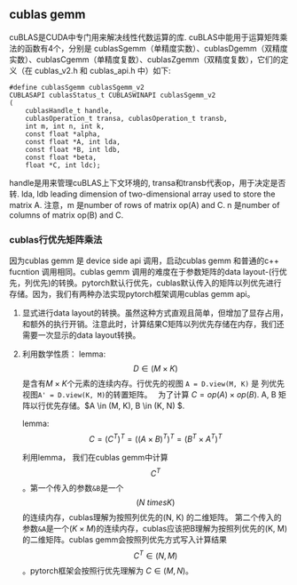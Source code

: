 ## cublas gemm
 cuBLAS是CUDA中专门用来解决线性代数运算的库. cuBLAS中能用于运算矩阵乘法的函数有4个，分别是 cublasSgemm（单精度实数）、cublasDgemm（双精度实数）、cublasCgemm（单精度复数）、cublasZgemm（双精度复数），它们的定义（在 cublas_v2.h 和 cublas_api.h 中）如下:
``` 
#define cublasSgemm cublasSgemm_v2
CUBLASAPI cublasStatus_t CUBLASWINAPI cublasSgemm_v2
(
    cublasHandle_t handle,
    cublasOperation_t transa, cublasOperation_t transb,
    int m, int n, int k,
    const float *alpha,
    const float *A, int lda,
    const float *B, int ldb,
    const float *beta,
    float *C, int ldc);
``` 

handle是用来管理cuBLAS上下文环境的, transa和transb代表op，用于决定是否转. lda, ldb leading dimension of two-dimensional array used to store the matrix A. 注意，m 是number of rows of matrix op(A) and C. n 是number of columns of matrix op(B) and C.

### cublas行优先矩阵乘法

因为cublas gemm 是 device side api 调用，启动cublas gemm 和普通的c++ fucntion 调用相同。cublas gemm 调用的难度在于参数矩阵的data layout-(行优先，列优先)的转换。pytorch默认行优先，cublas默认传入的矩阵以列优先进行存储。因为，我们有两种办法实现pytorch框架调用cublas gemm api。

1. 显式进行data layout的转换。虽然这种方式直观且简单，但增加了显存占用，和额外的执行开销。注意此时，计算结果C矩阵以列优先存储在内存，我们还需要一次显示的data layout转换。
2. 利用数学性质：
   lemma: $$D \in (M \times K)$$ 是含有$M \times K$个元素的连续内存。行优先的视图 `A = D.view(M, K)` 是 列优先视图`A' = D.view(K, M)`的转置矩阵。　 
   为了计算 $C = op(A) \times op(B)$. A, B 矩阵以行优先存储。$A \in (M, K), B \in (K, N) $.
   
   lemma: $$C = (C^T)^T = ((A \times B)^T)^T = (B^T \times A^T)^T$$  
    
   利用lemma， 我们在cublas gemm中计算 $$C^T$$。第一个传入的参数`&B`是一个$$(N \ times K)$$的连续内存，cublas理解为按照列优先的(N, K) 的二维矩阵。 第二个传入的参数`&A`是一个$(K \times M)$的连续内存，cublas应该把B理解为按照列优先的(K, M) 的二维矩阵。cublas gemm会按照列优先方式写入计算结果$$C^T \in (N, M)$$。pytorch框架会按照行优先理解为 $C \in (M, N)$。 

    


